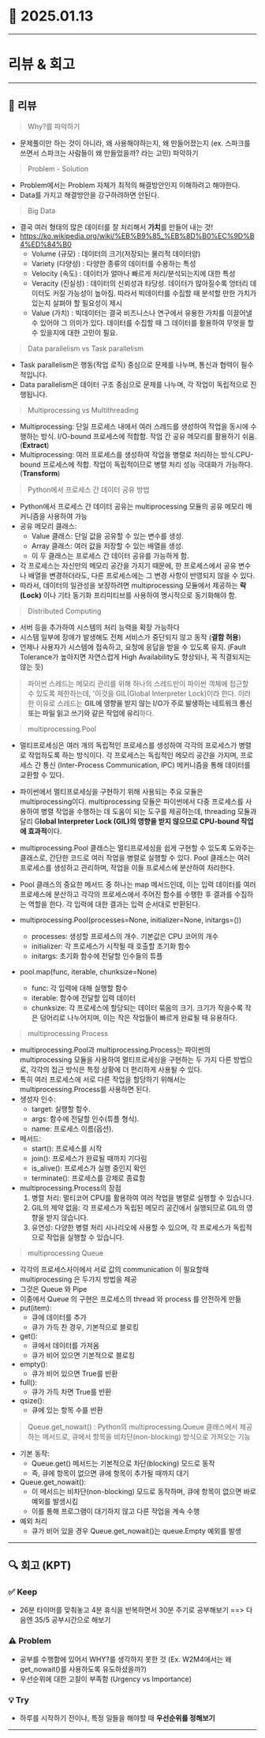 # 📅 2025.01.13

---

# 리뷰 & 회고


---


## 📝 리뷰 

> Why?를 파악하기
- 문제풀이만 하는 것이 아니라, 왜 사용해야하는지, 왜 만들어졌는지 (ex. 스파크를 쓰면서 스파크는 사람들이 왜 만들었을까? 라는 고민) 파악하기

> Problem - Solution
- Problem에서는 Problem 자체가 최적의 해결방안인지 이해하려고 해야한다.
- Data를 가지고 해결방안을 강구하려하면 안된다.

> Big Data
- 결국 여러 형태의 많은 데이터를 잘 처리해서 **가치**를 만들어 내는 것!
- https://ko.wikipedia.org/wiki/%EB%B9%85_%EB%8D%B0%EC%9D%B4%ED%84%B0
    - Volume (규모) : 데이터의 크기(저장되는 물리적 데이터양)
    - Variety (다양성) : 다양한 종류의 데이터를 수용하는 특성
    - Velocity (속도) : 데이터가 얼마나 빠르게 처리/분석되는지에 대한 특성
    - Veracity (진실성) : 데이터의 신뢰성과 타당성. 데이터가 많아질수록 엉터리 데이터도 커질 가능성이 높아짐. 따라서 빅데이터를 수집할 때 분석할 만한 가치가 있는지 살펴야 할 필요성이 제시
    - Value (가치) : 빅데이터는 결국 비즈니스나 연구에서 유용한 가치를 이끌어낼 수 있어야 그 의미가 있다. 데이터를 수집할 때 그 데이터를 활용하여 무엇을 할 수 있을지에 대한 고민이 필요.

> Data parallelism vs Task parallelism
- Task parallelism은 행동(작업 로직) 중심으로 문제를 나누며, 통신과 협력이 필수적입니다.
- Data parallelism은 데이터 구조 중심으로 문제를 나누며, 각 작업이 독립적으로 진행됩니다.

> Multiprocessing vs Multithreading
-  Multiprocessing: 단일 프로세스 내에서 여러 스레드를 생성하여 작업을 동시에 수행하는 방식. I/O-bound 프로세스에 적합함. 작업 간 공유 메모리를 활용하기 쉬움. (**Extract**)
- Multiprocessing: 여러 프로세스를 생성하여 작업을 병렬로 처리하는 방식.CPU-bound 프로세스에 적합. 작업이 독립적이므로 병렬 처리 성능 극대화가 가능하다. (**Transform**)

> Python에서 프로세스 간 데이터 공유 방법
- Python에서 프로세스 간 데이터 공유는 multiprocessing 모듈의 공유 메모리 메커니즘을 사용하여 가능
- 공유 메모리 클래스:
	- Value 클래스: 단일 값을 공유할 수 있는 변수를 생성.
	- Array 클래스: 여러 값을 저장할 수 있는 배열을 생성.
	- 이 두 클래스는 프로세스 간 데이터 공유를 가능하게 함.
- 각 프로세스는 자신만의 메모리 공간을 가지기 때문에, 한 프로세스에서 공유 변수나 배열을 변경하더라도, 다른 프로세스에는 그 변경 사항이 반영되지 않을 수 있다.
- 따라서, 데이터의 일관성을 보장하려면 multiprocessing 모듈에서 제공하는 **락(Lock)** 이나 기타 동기화 프리미티브를 사용하여 명시적으로 동기화해야 함.

> Distributed Computing
- 서버 등을 추가하여 시스템의 처리 능력을 확장 가능하다
- 시스템 일부에 장애가 발생해도 전체 서비스가 중단되지 않고 동작 (**결함 허용**)
- 언제나 사용자가 시스템에 접속하고, 요청에 응답을 받을 수 있도록 유지. (Fault Tolerance가 높아지면 자연스럽게 High Availability도 향상되나, 꼭 직결되지는 않는 듯)

> 파이썬 스레드는 메모리 관리를 위해 하나의 스레드만이 파이썬 객체에 접근할 수 있도록 제한하는데, '이것을 GIL(Global Interpreter Lock)이라 한다. 이러한 이유로 스레드는 **GIL에 영향을 받지 않는 I/O가 주로 발생하는 네트워크 통신 또는 파일 읽고 쓰기와 같은 작업에 유리**하다.

> multiprocessing.Pool
- 멀티프로세싱은 여러 개의 독립적인 프로세스를 생성하여 각각의 프로세스가 병렬로 작업하도록 하는 방식이다. 각 프로세스는 독립적인 메모리 공간을 가지며, 프로세스 간 통신 (Inter-Process Communication, IPC) 메커니즘을 통해 데이터를 교환할 수 있다.

- 파이썬에서 멀티프로세싱을 구현하기 위해 사용되는 주요 모듈은 multiprocessing이다. multiprocessing 모듈은 파이썬에서 다중 프로세스를 사용하여 병렬 작업을 수행하는 데 도움이 되는 도구를 제공하는데, threading 모듈과 달리 G**lobal Interpreter Lock (GIL)의 영향을 받지 않으므로 CPU-bound 작업에 효과적**이다.
- multiprocessing.Pool 클래스는 멀티프로세싱을 쉽게 구현할 수 있도록 도와주는 클래스로, 간단한 코드로 여러 작업을 병렬로 실행할 수 있다. Pool 클래스는 여러 프로세스를 생성하고 관리하며, 작업을 이들 프로세스에 분산하여 처리한다.

- Pool 클래스의 중요한 메서드 중 하나는 map 메서드인데, 이는 입력 데이터를 여러 프로세스에 분산하고 각각의 프로세스에서 주어진 함수를 수행한 후 결과를 수집하는 역할을 한다. 각 입력에 대한 결과는 입력 순서대로 반환된다.
- multiprocessing.Pool(processes=None, initializer=None, initargs=())
    - processes: 생성할 프로세스의 개수. 기본값은 CPU 코어의 개수
    - initializer: 각 프로세스가 시작될 때 호출할 초기화 함수
    - initargs: 초기화 함수에 전달할 인수들의 튜플
 

- pool.map(func, iterable, chunksize=None)
    - func: 각 입력에 대해 실행할 함수
    - iterable: 함수에 전달할 입력 데이터
    - chunksize: 각 프로세스에 할당되는 데이터 묶음의 크기. 크기가 작을수록 작은 덩어리로 나누어지며, 이는 작은 작업들이 빠르게 완료될 때 유용하다.


> multiprocessing Process
- multiprocessing.Pool과 multiprocessing.Process는 파이썬의 multiprocessing 모듈을 사용하여 멀티프로세싱을 구현하는 두 가지 다른 방법으로, 각각의 접근 방식은 특정 상황에 더 편리하게 사용될 수 있다.
- 특히 여러 프로세스에 서로 다른 작업을 할당하기 위해서는 multiprocessing.Process를 사용하면 된다.
- 생성자 인수:
    - target: 실행할 함수.
	-   args: 함수에 전달할 인수(튜플 형식).
	-   name: 프로세스 이름(옵션).
- 메서드:
	- start(): 프로세스를 시작
	- join(): 프로세스가 완료될 때까지 기다림
	- is_alive(): 프로세스가 실행 중인지 확인
	- terminate(): 프로세스를 강제로 종료함
- multiprocessing.Process의 장점
	1.	병렬 처리: 멀티코어 CPU를 활용하여 여러 작업을 병렬로 실행할 수 있습니다.
	2.	GIL의 제약 없음: 각 프로세스가 독립된 메모리 공간에서 실행되므로 GIL의 영향을 받지 않습니다.
	3.	유연성:	다양한 병렬 처리 시나리오에 사용할 수 있으며, 각 프로세스가 독립적으로 작업을 실행할 수 있습니다.


> multiprocessing Queue
- 각각의 프로세스사이에서 서로 값의 communication 이 필요할때 multiprocessing 은 두가지 방법을 제공
- 그것은 Queue 와 Pipe 
- 이중에서  Queue 의 구현은 프로세스의 thread 와 process 를 안전하게 만듦
- put(item):
    - 큐에 데이터를 추가
	- 큐가 가득 찬 경우, 기본적으로 블로킹
- get():
	- 큐에서 데이터를 가져옴
	- 큐가 비어 있으면 기본적으로 블로킹
- empty():
	- 큐가 비어 있으면 True를 반환
- full():
	- 큐가 가득 차면 True를 반환
- qsize():
	- 큐에 있는 항목 수를 반환


> Queue.get_nowait()
: Python의 multiprocessing.Queue 클래스에서 제공하는 메서드로, 큐에서 항목을 비차단(non-blocking) 방식으로 가져오는 기능
- 기본 동작:
	- Queue.get() 메서드는 기본적으로 차단(blocking) 모드로 동작
	- 즉, 큐에 항목이 없으면 큐에 항목이 추가될 때까지 대기
- Queue.get_nowait():
	- 이 메서드는 비차단(non-blocking) 모드로 동작하며, 큐에 항목이 없으면 바로 예외를 발생시킴
	- 이를 통해 프로그램이 대기하지 않고 다른 작업을 계속 수행
- 예외 처리
	- 큐가 비어 있을 경우 Queue.get_nowait()는 queue.Empty 예외를 발생


---

## 🔍 회고 (KPT)

### ✅ Keep
- 26분 타이머를 맞춰놓고 4분 휴식을 반복하면서 30분 주기로 공부해보기 ==> 다음엔 35/5 공부시간으로 해보기

### ⚠️ Problem
- 공부를 수행함에 있어서 WHY?를 생각하지 못한 것 (Ex. W2M4에서는 왜 get_nowait()를 사용하도록 유도하셨을까?)
- 우선순위에 대한 고찰이 부족함 (Urgency vs Importance)

### 💡 Try
- 하루를 시작하기 전이나, 특정 일들을 해야할 때 **우선순위를 정해보기**
---


